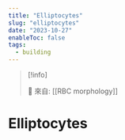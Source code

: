 ```yaml
---
title: "Elliptocytes"
slug: "elliptocytes"
date: "2023-10-27"
enableToc: false
tags:
  - building
---
```


> [!info]
>
> 🌱 來自: [[RBC morphology]]

# Elliptocytes


